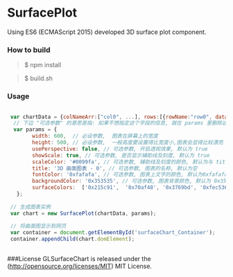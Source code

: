 # SurfacePlot

Using ES6 (ECMAScript 2015) developed 3D surface plot component.


### How to build

> $ npm install 

> $ build.sh

### Usage

``` javascript

 var chartData = {colNameArr:["col0", ...], rows:[{rowName:"row0", data:[3, 0, ...]}, ...]};
  // 下边 "可选参数" 的意思是指: 如果不想指定这个字段的信息, 就在 params 里删除这个字段
  var params = {
        width: 600,  // 必设参数,  图表在屏幕上的宽度
        height: 500, // 必设参数,  一般高度要设置得比宽度小,图表会显得比较漂亮
        usePerspective: false, // 可选参数, 开启透视效果, 默认为 true
        showScale: true, // 可选参数, 是否显示辅助线及刻度, 默认为 true
        scaleColor: '#0099fa', // 可选参数, 辅助线及刻度的颜色, 默认为与 title 颜色一样
        title: '3D 曲面图表 - 0', // 可选参数, 图表的名称, 默认为空
        fontColor: '0xfafafa', // 可选参数, 图表上文字的颜色, 默认为0xfafafa
        backgroundColor: '0x353535', // 可选参数, 图表背景颜色, 默认为 0x353535
        surfaceColors:  ['0x215c91',  '0x70af48', '0x3769bd', '0xfec536', '0xa5a5a5', '0xf27934', '0x6aa3d9'] // 可选参数, 曲面顶点颜色,如果要指定, 数组长度至少为 7 位.
   };
 
 // 生成图表实例
 var chart = new SurfacePlot(chartData, params);
 
 // 将曲面图显示到网页
 var container = document.getElementById('surfaceChart_Container');
 container.appendChild(chart.domElement);
       
```

###License
 GLSurfaceChart is released under the (http://opensource.org/licenses/MIT) MIT License.